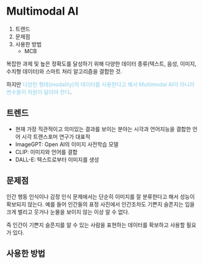 # Multimodal AI

1. 트렌드
2. 문제점
3. 사용한 방법
   - MCB

복잡한 과제 및 높은 정확도를 달성하기 위해 다양한 데이터 종류(텍스트, 음성, 이미지, 수치형 데이터)와 스마트 처리 알고리즘을 결합한 것.

하지만 <span style="color:skyblue">다양한 형태(modality)의 데이터를 사용한다고 해서 Multimodal AI이 아니라 변수들이 차원이 달라야 한다</span>.

## 트렌드

- 현재 가장 직관적이고 의미있는 결과를 보이는 분야는 시각과 언어지능을 결합한 언어 시각 트랜스포머 연구가 대표적
- ImageGPT: Open AI의 이미지 사전학습 모델
- CLIP: 이미지와 언어를 결합
- DALL-E: 텍스트로부터 이미지를 생성

## 문제점

인간 행동 인식이나 감정 인식 문제에서는 단순히 이미지를 잘 분류한다고 해서 성능이 확보되지 않는다. 예를 들어 인간들의 표정 사진에서 인간조차도 기쁜지 슬픈지는 입을 크게 벌리고 웃거나 눈물을 보이지 않는 이상 알 수 없다.

즉 인간이 기쁜지 슬픈지를 알 수 있는 사람을 표현하는 데이터를 확보하고 사용할 필요가 있다.

## 사용한 방법

